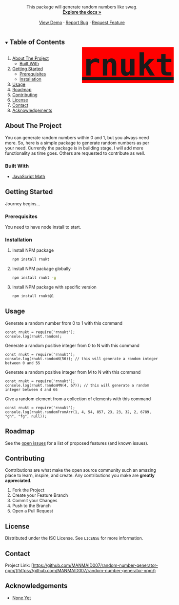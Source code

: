 <!-- @format -->

<!-- [![LinkedIn][linkedin-shield]][linkedin-url] -->

<!-- PROJECT LOGO -->
<br />
<p align="center">
  <a href="https://www.npmjs.com/package/rnukt">
    <!-- <img src="../other-files/hippo.png" alt="Random" width="80" height="80"> -->
    <h3 align="center" style="font-family: 'Major Mono Display', monospace; font-size: 100px; background-color: red; display: inline; position: absolute; left: 50%">rnukt</h3>
  </a>

  <!-- <h3 align="center">rnukt</h3> -->

  <p align="center">
    This package will generate random numbers like swag.
    <br />
    <a href="https://github.com/MANMAID007/random-number-generator-npm"><strong>Explore the docs »</strong></a>
    <br />
    <br />
    <a href="https://github.com/MANMAID007/random-number-generator-npm">View Demo</a>
    ·
    <a href="https://github.com/MANMAID007/random-number-generator-npm/issues">Report Bug</a>
    ·
    <a href="https://github.com/MANMAID007/random-number-generator-npm/issues">Request Feature</a>
  </p>
</p>

<!-- TABLE OF CONTENTS -->
<details open="open">
  <summary><h2 style="display: inline-block">Table of Contents</h2></summary>
  <ol>
    <li>
      <a href="#about-the-project">About The Project</a>
      <ul>
        <li><a href="#built-with">Built With</a></li>
      </ul>
    </li>
    <li>
      <a href="#getting-started">Getting Started</a>
      <ul>
        <li><a href="#prerequisites">Prerequisites</a></li>
        <li><a href="#installation">Installation</a></li>
      </ul>
    </li>
    <li><a href="#usage">Usage</a></li>
    <li><a href="#roadmap">Roadmap</a></li>
    <li><a href="#contributing">Contributing</a></li>
    <li><a href="#license">License</a></li>
    <li><a href="#contact">Contact</a></li>
    <li><a href="#acknowledgements">Acknowledgements</a></li>
  </ol>
</details>

<!-- ABOUT THE PROJECT -->

## About The Project

<!-- [![Product Name Screen Shot][product-screenshot]](https://example.com) -->

You can generate random numbers within 0 and 1, but you always need more. So, here is a simple package to generate random numbers as per your need. Currently the package is in building stage, I will add more functionality as time goes. Others are requested to contribute as well.

### Built With

-   [JavaScript Math]()
<!-- -   []()
-   []() -->

<!-- GETTING STARTED -->

## Getting Started

Journey begins...

### Prerequisites

You need to have node install to start.

### Installation

1. Install NPM package
    ```sh
    npm install rnukt
    ```
2. Install NPM package globally
    ```sh
    npm install rnukt -g
    ```
3. Install NPM package with specific version
    ```sh
    npm install rnukt@1
    ```

<!-- USAGE EXAMPLES -->

## Usage

Generate a random number from 0 to 1 with this command

```
const rnukt = require('rnnukt');
console.log(rnukt.random);
```

Generate a random positive integer from 0 to N with this command

```
const rnukt = require('rnnukt');
console.log(rnukt.randomN(56)); // this will generate a random integer between 0 and 55
```

Generate a random positive integer from M to N with this command

```
const rnukt = require('rnnukt');
console.log(rnukt.randomMN(4, 67)); // this will generate a random integer between 4 and 66
```

Give a random element from a collection of elements with this command

```
const rnukt = require('rnnukt');
console.log(rnukt.randomFromArr(1, 4, 54, 857, 23, 23, 32, 2, 6789, "gh", "fg", null));
```

<!-- ROADMAP -->

## Roadmap

See the [open issues](https://github.com/MANMAID007/random-number-generator-npm/issues) for a list of proposed features (and known issues).

<!-- CONTRIBUTING -->

## Contributing

Contributions are what make the open source community such an amazing place to learn, inspire, and create. Any contributions you make are **greatly appreciated**.

1. Fork the Project
2. Create your Feature Branch <!-- (`git checkout -b feature/AmazingFeature`) -->
3. Commit your Changes <!-- (`git commit -m 'Add some AmazingFeature'`) -->
4. Push to the Branch <!--(`git push origin feature/AmazingFeature`) -->
5. Open a Pull Request

<!-- LICENSE -->

## License

Distributed under the ISC License. See `LICENSE` for more information.

<!-- CONTACT -->

## Contact

<!-- Your Name - [@twitter_handle](https://twitter.com/twitter_handle) - email -->

Project Link: [https://github.com/MANMAID007/random-number-generator-npm/](https://github.com/MANMAID007/random-number-generator-npm/)

<!-- ACKNOWLEDGEMENTS -->

## Acknowledgements

-   [None Yet]()
<!-- -   []()
-   []() -->

<!-- MARKDOWN LINKS & IMAGES -->

